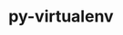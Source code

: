 ---
title: "py-virtualenv"
layout: cache
categories: [package, develop]
meta: {"compilers": ["gcc@11.4.0", "gcc@13.2.0"], "num_specs": 95, "num_specs_by_stack": {"ml-linux-x86_64-rocm": 40, "root": 95}, "oss": ["ubuntu22.04", "ubuntu24.04"], "platforms": ["linux"], "stacks": ["ml-linux-x86_64-rocm", "root"], "targets": ["x86_64_v3"], "versions": ["20.26.5"]}
spec_details: [{"compiler": "gcc@11.4.0", "hash": "25thfpzcf3q7v7gnps6imj62xy6fg5se", "os": "ubuntu22.04", "platform": "linux", "size": "-", "stacks": ["root"], "target": "x86_64_v3", "variants": ["build_system=python_pip"], "versions": ["20.26.5"]}, {"compiler": "gcc@13.2.0", "hash": "2f4ucy2rrb5cv6dvdyomkob2wh3ikpql", "os": "ubuntu24.04", "platform": "linux", "size": "-", "stacks": ["ml-linux-x86_64-rocm", "root"], "target": "x86_64_v3", "variants": ["build_system=python_pip"], "versions": ["20.26.5"]}, {"compiler": "gcc@11.4.0", "hash": "2g7g2dxmq3u5byu4hn2recipgif6wrxz", "os": "ubuntu22.04", "platform": "linux", "size": "-", "stacks": ["root"], "target": "x86_64_v3", "variants": ["build_system=python_pip"], "versions": ["20.26.5"]}, {"compiler": "gcc@13.2.0", "hash": "2kt3odci7ozazv7243tyqmvqmwjoe45v", "os": "ubuntu24.04", "platform": "linux", "size": "-", "stacks": ["ml-linux-x86_64-rocm", "root"], "target": "x86_64_v3", "variants": ["build_system=python_pip"], "versions": ["20.26.5"]}, {"compiler": "gcc@11.4.0", "hash": "3m72y6lxivnjxjyw35ulyf3uc4zoeueu", "os": "ubuntu22.04", "platform": "linux", "size": "-", "stacks": ["root"], "target": "x86_64_v3", "variants": ["build_system=python_pip"], "versions": ["20.26.5"]}, {"compiler": "gcc@13.2.0", "hash": "3p7dh3uzlycnbpx4dqj3faswiam3wtfe", "os": "ubuntu24.04", "platform": "linux", "size": "-", "stacks": ["ml-linux-x86_64-rocm", "root"], "target": "x86_64_v3", "variants": ["build_system=python_pip"], "versions": ["20.26.5"]}, {"compiler": "gcc@11.4.0", "hash": "3rkse7tpc3je4xzbxnduy2bpzritgwkd", "os": "ubuntu22.04", "platform": "linux", "size": "-", "stacks": ["root"], "target": "x86_64_v3", "variants": ["build_system=python_pip"], "versions": ["20.26.5"]}, {"compiler": "gcc@11.4.0", "hash": "46jhccecwvypryh5bhprt5ygjnja3pki", "os": "ubuntu22.04", "platform": "linux", "size": "-", "stacks": ["root"], "target": "x86_64_v3", "variants": ["build_system=python_pip"], "versions": ["20.26.5"]}, {"compiler": "gcc@13.2.0", "hash": "472xbdkqxs6iw7cm2njbcpe7o6sd5tqf", "os": "ubuntu24.04", "platform": "linux", "size": "-", "stacks": ["ml-linux-x86_64-rocm", "root"], "target": "x86_64_v3", "variants": ["build_system=python_pip"], "versions": ["20.26.5"]}, {"compiler": "gcc@11.4.0", "hash": "47becqgpvoweg4oevrrydcn5pbnn4cre", "os": "ubuntu22.04", "platform": "linux", "size": "-", "stacks": ["root"], "target": "x86_64_v3", "variants": ["build_system=python_pip"], "versions": ["20.26.5"]}, {"compiler": "gcc@11.4.0", "hash": "4tg27nxbihuhowxevowfpslvnxi34gb2", "os": "ubuntu22.04", "platform": "linux", "size": "-", "stacks": ["root"], "target": "x86_64_v3", "variants": ["build_system=python_pip"], "versions": ["20.26.5"]}, {"compiler": "gcc@11.4.0", "hash": "4u4dd37n4qocz6evpwg7y2xtw4kpuovz", "os": "ubuntu22.04", "platform": "linux", "size": "-", "stacks": ["root"], "target": "x86_64_v3", "variants": ["build_system=python_pip"], "versions": ["20.26.5"]}, {"compiler": "gcc@11.4.0", "hash": "5aflvl3jauxruxmlgxfjphwyhdj2dh22", "os": "ubuntu22.04", "platform": "linux", "size": "-", "stacks": ["root"], "target": "x86_64_v3", "variants": ["build_system=python_pip"], "versions": ["20.26.5"]}, {"compiler": "gcc@11.4.0", "hash": "5ncs3rylcxcm6id4zd2bv2a6yhxolz2c", "os": "ubuntu22.04", "platform": "linux", "size": "-", "stacks": ["root"], "target": "x86_64_v3", "variants": ["build_system=python_pip"], "versions": ["20.26.5"]}, {"compiler": "gcc@13.2.0", "hash": "6i354lmsmdzaaadsk2yee5u5pjfcy4dy", "os": "ubuntu24.04", "platform": "linux", "size": "-", "stacks": ["ml-linux-x86_64-rocm", "root"], "target": "x86_64_v3", "variants": ["build_system=python_pip"], "versions": ["20.26.5"]}, {"compiler": "gcc@11.4.0", "hash": "6vagigzainf4b6ogiwqpaybbvaqmomb5", "os": "ubuntu22.04", "platform": "linux", "size": "-", "stacks": ["root"], "target": "x86_64_v3", "variants": ["build_system=python_pip"], "versions": ["20.26.5"]}, {"compiler": "gcc@13.2.0", "hash": "77olqwvzza5wrbludznd23xhyref32si", "os": "ubuntu24.04", "platform": "linux", "size": "-", "stacks": ["ml-linux-x86_64-rocm", "root"], "target": "x86_64_v3", "variants": ["build_system=python_pip"], "versions": ["20.26.5"]}, {"compiler": "gcc@11.4.0", "hash": "7iwwrvy3eqrgmygg2ib5wjku6pojdkuy", "os": "ubuntu22.04", "platform": "linux", "size": "-", "stacks": ["root"], "target": "x86_64_v3", "variants": ["build_system=python_pip"], "versions": ["20.26.5"]}, {"compiler": "gcc@13.2.0", "hash": "7muj7dchonro5mb3vzg56wiyiylsvvdd", "os": "ubuntu24.04", "platform": "linux", "size": "-", "stacks": ["ml-linux-x86_64-rocm", "root"], "target": "x86_64_v3", "variants": ["build_system=python_pip"], "versions": ["20.26.5"]}, {"compiler": "gcc@11.4.0", "hash": "7tt5f2pm4o37ytxlt7yhs77il3nb6m2z", "os": "ubuntu22.04", "platform": "linux", "size": "-", "stacks": ["root"], "target": "x86_64_v3", "variants": ["build_system=python_pip"], "versions": ["20.26.5"]}, {"compiler": "gcc@13.2.0", "hash": "a2hiq5neyzsvhismrawszqh334352cnv", "os": "ubuntu24.04", "platform": "linux", "size": "-", "stacks": ["ml-linux-x86_64-rocm", "root"], "target": "x86_64_v3", "variants": ["build_system=python_pip"], "versions": ["20.26.5"]}, {"compiler": "gcc@11.4.0", "hash": "a56acivxmh7whkpwtaqub5leoiq4opsh", "os": "ubuntu22.04", "platform": "linux", "size": "-", "stacks": ["root"], "target": "x86_64_v3", "variants": ["build_system=python_pip"], "versions": ["20.26.5"]}, {"compiler": "gcc@11.4.0", "hash": "aqladexq3sqvmst5nwdkjjgjwyistkld", "os": "ubuntu22.04", "platform": "linux", "size": "-", "stacks": ["root"], "target": "x86_64_v3", "variants": ["build_system=python_pip"], "versions": ["20.26.5"]}, {"compiler": "gcc@11.4.0", "hash": "atlydzclnkmgs3chnlvs4knwcsuxdip6", "os": "ubuntu22.04", "platform": "linux", "size": "-", "stacks": ["root"], "target": "x86_64_v3", "variants": ["build_system=python_pip"], "versions": ["20.26.5"]}, {"compiler": "gcc@11.4.0", "hash": "av2msklvnotggshph7vsfkf6djnwfnob", "os": "ubuntu22.04", "platform": "linux", "size": "-", "stacks": ["root"], "target": "x86_64_v3", "variants": ["build_system=python_pip"], "versions": ["20.26.5"]}, {"compiler": "gcc@13.2.0", "hash": "b5wvce3ohrsyceo2bsceh3ml3tmilws2", "os": "ubuntu24.04", "platform": "linux", "size": "-", "stacks": ["ml-linux-x86_64-rocm", "root"], "target": "x86_64_v3", "variants": ["build_system=python_pip"], "versions": ["20.26.5"]}, {"compiler": "gcc@11.4.0", "hash": "b6pmf4ivoe2g2q3jody76iuaipu6guln", "os": "ubuntu22.04", "platform": "linux", "size": "-", "stacks": ["root"], "target": "x86_64_v3", "variants": ["build_system=python_pip"], "versions": ["20.26.5"]}, {"compiler": "gcc@11.4.0", "hash": "bkvw27p3u2sqbz5qffcjqdvphim6leej", "os": "ubuntu22.04", "platform": "linux", "size": "-", "stacks": ["root"], "target": "x86_64_v3", "variants": ["build_system=python_pip"], "versions": ["20.26.5"]}, {"compiler": "gcc@11.4.0", "hash": "bpoly5aplwrsckyyeindz5jvcpx6nirr", "os": "ubuntu22.04", "platform": "linux", "size": "-", "stacks": ["root"], "target": "x86_64_v3", "variants": ["build_system=python_pip"], "versions": ["20.26.5"]}, {"compiler": "gcc@11.4.0", "hash": "ctylovm5pq6d2wfrezw75t66h2jiyeel", "os": "ubuntu22.04", "platform": "linux", "size": "-", "stacks": ["root"], "target": "x86_64_v3", "variants": ["build_system=python_pip"], "versions": ["20.26.5"]}, {"compiler": "gcc@11.4.0", "hash": "cxuepwr3tx274rbysimmgkwapadvhqky", "os": "ubuntu22.04", "platform": "linux", "size": "-", "stacks": ["root"], "target": "x86_64_v3", "variants": ["build_system=python_pip"], "versions": ["20.26.5"]}, {"compiler": "gcc@11.4.0", "hash": "d6htzjbfqndchtd6gk7iwrbj54s5codi", "os": "ubuntu22.04", "platform": "linux", "size": "-", "stacks": ["root"], "target": "x86_64_v3", "variants": ["build_system=python_pip"], "versions": ["20.26.5"]}, {"compiler": "gcc@11.4.0", "hash": "dk7xazvan64csihhqpfhg7g6kr6nxkzh", "os": "ubuntu22.04", "platform": "linux", "size": "-", "stacks": ["root"], "target": "x86_64_v3", "variants": ["build_system=python_pip"], "versions": ["20.26.5"]}, {"compiler": "gcc@13.2.0", "hash": "e2j3thlgij5qc63qc2i3inyzw6esfav3", "os": "ubuntu24.04", "platform": "linux", "size": "-", "stacks": ["ml-linux-x86_64-rocm", "root"], "target": "x86_64_v3", "variants": ["build_system=python_pip"], "versions": ["20.26.5"]}, {"compiler": "gcc@11.4.0", "hash": "eaaqqeoxiyyegj2axaztobd4uxvoh77k", "os": "ubuntu22.04", "platform": "linux", "size": "-", "stacks": ["root"], "target": "x86_64_v3", "variants": ["build_system=python_pip"], "versions": ["20.26.5"]}, {"compiler": "gcc@13.2.0", "hash": "eevtimwiwnf4o6k5nlrtgaiw76r74pnc", "os": "ubuntu24.04", "platform": "linux", "size": "-", "stacks": ["ml-linux-x86_64-rocm", "root"], "target": "x86_64_v3", "variants": ["build_system=python_pip"], "versions": ["20.26.5"]}, {"compiler": "gcc@11.4.0", "hash": "enq6p2zpoo6j35v2qklzaqy4zqn3tnmn", "os": "ubuntu22.04", "platform": "linux", "size": "-", "stacks": ["root"], "target": "x86_64_v3", "variants": ["build_system=python_pip"], "versions": ["20.26.5"]}, {"compiler": "gcc@11.4.0", "hash": "fxkpq4chuy4v5cxyrn5rykvjeojfttrh", "os": "ubuntu22.04", "platform": "linux", "size": "-", "stacks": ["root"], "target": "x86_64_v3", "variants": ["build_system=python_pip"], "versions": ["20.26.5"]}, {"compiler": "gcc@13.2.0", "hash": "g66q4gdfq5ciu2uvz2qonwhyw665ulzk", "os": "ubuntu24.04", "platform": "linux", "size": "-", "stacks": ["ml-linux-x86_64-rocm", "root"], "target": "x86_64_v3", "variants": ["build_system=python_pip"], "versions": ["20.26.5"]}, {"compiler": "gcc@11.4.0", "hash": "gbbh55xlzcgvsneff3uosmbppclj6fw5", "os": "ubuntu22.04", "platform": "linux", "size": "-", "stacks": ["root"], "target": "x86_64_v3", "variants": ["build_system=python_pip"], "versions": ["20.26.5"]}, {"compiler": "gcc@13.2.0", "hash": "gbwalmt7ytos4aubuolbjduyyry2urgb", "os": "ubuntu24.04", "platform": "linux", "size": "-", "stacks": ["ml-linux-x86_64-rocm", "root"], "target": "x86_64_v3", "variants": ["build_system=python_pip"], "versions": ["20.26.5"]}, {"compiler": "gcc@11.4.0", "hash": "gcniarplrndx7taajsyugss5kch5kx6d", "os": "ubuntu22.04", "platform": "linux", "size": "-", "stacks": ["root"], "target": "x86_64_v3", "variants": ["build_system=python_pip"], "versions": ["20.26.5"]}, {"compiler": "gcc@13.2.0", "hash": "gd5xwhk37tvleda6wsniywb4strp74rn", "os": "ubuntu24.04", "platform": "linux", "size": "-", "stacks": ["ml-linux-x86_64-rocm", "root"], "target": "x86_64_v3", "variants": ["build_system=python_pip"], "versions": ["20.26.5"]}, {"compiler": "gcc@11.4.0", "hash": "h7ny7wjly4hus6y7yw3ruxxmy4fffvp7", "os": "ubuntu22.04", "platform": "linux", "size": "-", "stacks": ["root"], "target": "x86_64_v3", "variants": ["build_system=python_pip"], "versions": ["20.26.5"]}, {"compiler": "gcc@11.4.0", "hash": "ho7fh7cyjl6yoddypuzq5euxbdeofevt", "os": "ubuntu22.04", "platform": "linux", "size": "-", "stacks": ["root"], "target": "x86_64_v3", "variants": ["build_system=python_pip"], "versions": ["20.26.5"]}, {"compiler": "gcc@13.2.0", "hash": "i7wzhuktrs6urnzxpfpg3rndt5dmj7r5", "os": "ubuntu24.04", "platform": "linux", "size": "-", "stacks": ["ml-linux-x86_64-rocm", "root"], "target": "x86_64_v3", "variants": ["build_system=python_pip"], "versions": ["20.26.5"]}, {"compiler": "gcc@11.4.0", "hash": "ipjb3w3qngnqzaawrq7kq4tksuefhgzo", "os": "ubuntu22.04", "platform": "linux", "size": "-", "stacks": ["root"], "target": "x86_64_v3", "variants": ["build_system=python_pip"], "versions": ["20.26.5"]}, {"compiler": "gcc@13.2.0", "hash": "jifddsnyvcwve2huhli3aup3oqqz6p3v", "os": "ubuntu24.04", "platform": "linux", "size": "-", "stacks": ["ml-linux-x86_64-rocm", "root"], "target": "x86_64_v3", "variants": ["build_system=python_pip"], "versions": ["20.26.5"]}, {"compiler": "gcc@13.2.0", "hash": "jkisqjpdh4r5snqhqwjbbgopi5lrylfx", "os": "ubuntu24.04", "platform": "linux", "size": "-", "stacks": ["ml-linux-x86_64-rocm", "root"], "target": "x86_64_v3", "variants": ["build_system=python_pip"], "versions": ["20.26.5"]}, {"compiler": "gcc@11.4.0", "hash": "k67v6fi4vw5zosf62htmyjrsi44emjvp", "os": "ubuntu22.04", "platform": "linux", "size": "-", "stacks": ["root"], "target": "x86_64_v3", "variants": ["build_system=python_pip"], "versions": ["20.26.5"]}, {"compiler": "gcc@11.4.0", "hash": "kga2vbfklpmxa2gbg54jba2bwtct7hov", "os": "ubuntu22.04", "platform": "linux", "size": "-", "stacks": ["root"], "target": "x86_64_v3", "variants": ["build_system=python_pip"], "versions": ["20.26.5"]}, {"compiler": "gcc@11.4.0", "hash": "kpwgjkp5f4zznng5v4vqpen6w7jlfltu", "os": "ubuntu22.04", "platform": "linux", "size": "-", "stacks": ["root"], "target": "x86_64_v3", "variants": ["build_system=python_pip"], "versions": ["20.26.5"]}, {"compiler": "gcc@13.2.0", "hash": "kuelogeljmrobswoo2c4thky62qb4seb", "os": "ubuntu24.04", "platform": "linux", "size": "-", "stacks": ["ml-linux-x86_64-rocm", "root"], "target": "x86_64_v3", "variants": ["build_system=python_pip"], "versions": ["20.26.5"]}, {"compiler": "gcc@13.2.0", "hash": "lehejm644hmogmu2tlnl6ym3qjnzuur5", "os": "ubuntu24.04", "platform": "linux", "size": "-", "stacks": ["ml-linux-x86_64-rocm", "root"], "target": "x86_64_v3", "variants": ["build_system=python_pip"], "versions": ["20.26.5"]}, {"compiler": "gcc@13.2.0", "hash": "lid742as3mnscuweia4ukzeahwvwbgzj", "os": "ubuntu24.04", "platform": "linux", "size": "-", "stacks": ["ml-linux-x86_64-rocm", "root"], "target": "x86_64_v3", "variants": ["build_system=python_pip"], "versions": ["20.26.5"]}, {"compiler": "gcc@11.4.0", "hash": "ljaxp6ejxbyaed46sfqihjaxempwgpks", "os": "ubuntu22.04", "platform": "linux", "size": "-", "stacks": ["root"], "target": "x86_64_v3", "variants": ["build_system=python_pip"], "versions": ["20.26.5"]}, {"compiler": "gcc@13.2.0", "hash": "m6sjxko77u7wnuzqezj6hkex5wnft35x", "os": "ubuntu24.04", "platform": "linux", "size": "-", "stacks": ["ml-linux-x86_64-rocm", "root"], "target": "x86_64_v3", "variants": ["build_system=python_pip"], "versions": ["20.26.5"]}, {"compiler": "gcc@11.4.0", "hash": "mammpavuyu36lx5du7atk5yd3sglpq3t", "os": "ubuntu22.04", "platform": "linux", "size": "-", "stacks": ["root"], "target": "x86_64_v3", "variants": ["build_system=python_pip"], "versions": ["20.26.5"]}, {"compiler": "gcc@13.2.0", "hash": "mf5ox6bfb6ezo66a6iqdx6mharegssev", "os": "ubuntu24.04", "platform": "linux", "size": "-", "stacks": ["ml-linux-x86_64-rocm", "root"], "target": "x86_64_v3", "variants": ["build_system=python_pip"], "versions": ["20.26.5"]}, {"compiler": "gcc@11.4.0", "hash": "mz7q46zp6cop5tzroaovc4txqfjr2tbt", "os": "ubuntu22.04", "platform": "linux", "size": "-", "stacks": ["root"], "target": "x86_64_v3", "variants": ["build_system=python_pip"], "versions": ["20.26.5"]}, {"compiler": "gcc@13.2.0", "hash": "nfuj5df4f4652cnbdy4d6lsz7ga4k7o4", "os": "ubuntu24.04", "platform": "linux", "size": "-", "stacks": ["ml-linux-x86_64-rocm", "root"], "target": "x86_64_v3", "variants": ["build_system=python_pip"], "versions": ["20.26.5"]}, {"compiler": "gcc@13.2.0", "hash": "nlaxbcl6dyluk3v7ssf7k3wugdzangsi", "os": "ubuntu24.04", "platform": "linux", "size": "-", "stacks": ["ml-linux-x86_64-rocm", "root"], "target": "x86_64_v3", "variants": ["build_system=python_pip"], "versions": ["20.26.5"]}, {"compiler": "gcc@13.2.0", "hash": "nosvv4qtqygvz62ahr7ulvxyguuzufkb", "os": "ubuntu24.04", "platform": "linux", "size": "-", "stacks": ["ml-linux-x86_64-rocm", "root"], "target": "x86_64_v3", "variants": ["build_system=python_pip"], "versions": ["20.26.5"]}, {"compiler": "gcc@13.2.0", "hash": "nvaisa4dmjlazqfwgfpojn7ghlufmg5e", "os": "ubuntu24.04", "platform": "linux", "size": "-", "stacks": ["ml-linux-x86_64-rocm", "root"], "target": "x86_64_v3", "variants": ["build_system=python_pip"], "versions": ["20.26.5"]}, {"compiler": "gcc@11.4.0", "hash": "orzehyqryitmoh65dqanohgddgg3czp6", "os": "ubuntu22.04", "platform": "linux", "size": "-", "stacks": ["root"], "target": "x86_64_v3", "variants": ["build_system=python_pip"], "versions": ["20.26.5"]}, {"compiler": "gcc@13.2.0", "hash": "p4bs33ig74hrin7xocqfkvi5a64fdt6i", "os": "ubuntu24.04", "platform": "linux", "size": "-", "stacks": ["ml-linux-x86_64-rocm", "root"], "target": "x86_64_v3", "variants": ["build_system=python_pip"], "versions": ["20.26.5"]}, {"compiler": "gcc@13.2.0", "hash": "pjz6gr3o3mt6r7qhsgdih2yoeb4ggrb6", "os": "ubuntu24.04", "platform": "linux", "size": "-", "stacks": ["ml-linux-x86_64-rocm", "root"], "target": "x86_64_v3", "variants": ["build_system=python_pip"], "versions": ["20.26.5"]}, {"compiler": "gcc@13.2.0", "hash": "plosp3czboyrtxkynwrauud4gfafvl5l", "os": "ubuntu24.04", "platform": "linux", "size": "-", "stacks": ["ml-linux-x86_64-rocm", "root"], "target": "x86_64_v3", "variants": ["build_system=python_pip"], "versions": ["20.26.5"]}, {"compiler": "gcc@13.2.0", "hash": "pme4phdf66rva4prykgtpyrtwjcif65i", "os": "ubuntu24.04", "platform": "linux", "size": "-", "stacks": ["ml-linux-x86_64-rocm", "root"], "target": "x86_64_v3", "variants": ["build_system=python_pip"], "versions": ["20.26.5"]}, {"compiler": "gcc@13.2.0", "hash": "qbkatuizwfmjrkpynsrirnkbjkw3gf4p", "os": "ubuntu24.04", "platform": "linux", "size": "-", "stacks": ["ml-linux-x86_64-rocm", "root"], "target": "x86_64_v3", "variants": ["build_system=python_pip"], "versions": ["20.26.5"]}, {"compiler": "gcc@11.4.0", "hash": "qe7mvzlsnfe5sp7lzvosirfdviucv6yv", "os": "ubuntu22.04", "platform": "linux", "size": "-", "stacks": ["root"], "target": "x86_64_v3", "variants": ["build_system=python_pip"], "versions": ["20.26.5"]}, {"compiler": "gcc@13.2.0", "hash": "qipa752blmqhbitwhuf75b2udaitwpew", "os": "ubuntu24.04", "platform": "linux", "size": "-", "stacks": ["ml-linux-x86_64-rocm", "root"], "target": "x86_64_v3", "variants": ["build_system=python_pip"], "versions": ["20.26.5"]}, {"compiler": "gcc@13.2.0", "hash": "qjbiueafb7lmdz7nlu3mmel7c4iirzpt", "os": "ubuntu24.04", "platform": "linux", "size": "-", "stacks": ["ml-linux-x86_64-rocm", "root"], "target": "x86_64_v3", "variants": ["build_system=python_pip"], "versions": ["20.26.5"]}, {"compiler": "gcc@11.4.0", "hash": "qkinrcazixqnf7mfb3wgdzsyfa3kcnzt", "os": "ubuntu22.04", "platform": "linux", "size": "-", "stacks": ["root"], "target": "x86_64_v3", "variants": ["build_system=python_pip"], "versions": ["20.26.5"]}, {"compiler": "gcc@11.4.0", "hash": "qxxl5a7pgjrfp3mhgo23567jbsuhwp3a", "os": "ubuntu22.04", "platform": "linux", "size": "-", "stacks": ["root"], "target": "x86_64_v3", "variants": ["build_system=python_pip"], "versions": ["20.26.5"]}, {"compiler": "gcc@11.4.0", "hash": "rp6fgq6o5frym7i6ockb45g4daoe57i2", "os": "ubuntu22.04", "platform": "linux", "size": "-", "stacks": ["root"], "target": "x86_64_v3", "variants": ["build_system=python_pip"], "versions": ["20.26.5"]}, {"compiler": "gcc@13.2.0", "hash": "rp6ogho4ljtgnbi5y3rwcoellx76v5le", "os": "ubuntu24.04", "platform": "linux", "size": "-", "stacks": ["ml-linux-x86_64-rocm", "root"], "target": "x86_64_v3", "variants": ["build_system=python_pip"], "versions": ["20.26.5"]}, {"compiler": "gcc@13.2.0", "hash": "s6hngdjamobn6nnifosfnktavmrn2iek", "os": "ubuntu24.04", "platform": "linux", "size": "-", "stacks": ["ml-linux-x86_64-rocm", "root"], "target": "x86_64_v3", "variants": ["build_system=python_pip"], "versions": ["20.26.5"]}, {"compiler": "gcc@11.4.0", "hash": "sfknprt6th4rk4ow4rdyqvrskwrltjev", "os": "ubuntu22.04", "platform": "linux", "size": "-", "stacks": ["root"], "target": "x86_64_v3", "variants": ["build_system=python_pip"], "versions": ["20.26.5"]}, {"compiler": "gcc@13.2.0", "hash": "sibk75ut7t4mdmjc2vw2ru7hna2gw5hu", "os": "ubuntu24.04", "platform": "linux", "size": "-", "stacks": ["ml-linux-x86_64-rocm", "root"], "target": "x86_64_v3", "variants": ["build_system=python_pip"], "versions": ["20.26.5"]}, {"compiler": "gcc@11.4.0", "hash": "sw5zfb5uuxzq3dfnhzevmlf37ekj5kzc", "os": "ubuntu22.04", "platform": "linux", "size": "-", "stacks": ["root"], "target": "x86_64_v3", "variants": ["build_system=python_pip"], "versions": ["20.26.5"]}, {"compiler": "gcc@11.4.0", "hash": "t3awkrhsytssrn3tdjxn244hadgyt4mc", "os": "ubuntu22.04", "platform": "linux", "size": "-", "stacks": ["root"], "target": "x86_64_v3", "variants": ["build_system=python_pip"], "versions": ["20.26.5"]}, {"compiler": "gcc@11.4.0", "hash": "tmrhz2nvdsexeuxh5mb6hm2sobh6evjf", "os": "ubuntu22.04", "platform": "linux", "size": "-", "stacks": ["root"], "target": "x86_64_v3", "variants": ["build_system=python_pip"], "versions": ["20.26.5"]}, {"compiler": "gcc@11.4.0", "hash": "tpi5v7ygf7f3jrizve6mkoseqfi7fizd", "os": "ubuntu22.04", "platform": "linux", "size": "-", "stacks": ["root"], "target": "x86_64_v3", "variants": ["build_system=python_pip"], "versions": ["20.26.5"]}, {"compiler": "gcc@11.4.0", "hash": "ur34phxfpkgoklqzjcwrmjh55bnx7jdy", "os": "ubuntu22.04", "platform": "linux", "size": "-", "stacks": ["root"], "target": "x86_64_v3", "variants": ["build_system=python_pip"], "versions": ["20.26.5"]}, {"compiler": "gcc@13.2.0", "hash": "vhjdqe77t6ho3fcl35pkmdhsvemflxie", "os": "ubuntu24.04", "platform": "linux", "size": "-", "stacks": ["ml-linux-x86_64-rocm", "root"], "target": "x86_64_v3", "variants": ["build_system=python_pip"], "versions": ["20.26.5"]}, {"compiler": "gcc@11.4.0", "hash": "w2rksuplopb67iqectq4eybq4cx25wh5", "os": "ubuntu22.04", "platform": "linux", "size": "-", "stacks": ["root"], "target": "x86_64_v3", "variants": ["build_system=python_pip"], "versions": ["20.26.5"]}, {"compiler": "gcc@11.4.0", "hash": "w2yoigircnuk4hn3bwu7sovvyxagarde", "os": "ubuntu22.04", "platform": "linux", "size": "-", "stacks": ["root"], "target": "x86_64_v3", "variants": ["build_system=python_pip"], "versions": ["20.26.5"]}, {"compiler": "gcc@11.4.0", "hash": "wast6tueevmcnohvrxg73dexpl3g6ux6", "os": "ubuntu22.04", "platform": "linux", "size": "-", "stacks": ["root"], "target": "x86_64_v3", "variants": ["build_system=python_pip"], "versions": ["20.26.5"]}, {"compiler": "gcc@13.2.0", "hash": "wb4xnvxpgbd3lj5h7m5ysjmawkox2gdp", "os": "ubuntu24.04", "platform": "linux", "size": "-", "stacks": ["ml-linux-x86_64-rocm", "root"], "target": "x86_64_v3", "variants": ["build_system=python_pip"], "versions": ["20.26.5"]}, {"compiler": "gcc@13.2.0", "hash": "wttjwe3b27ho6lsakney4zfhe57sotqa", "os": "ubuntu24.04", "platform": "linux", "size": "-", "stacks": ["ml-linux-x86_64-rocm", "root"], "target": "x86_64_v3", "variants": ["build_system=python_pip"], "versions": ["20.26.5"]}, {"compiler": "gcc@11.4.0", "hash": "yczszrehpz3ra35czfklnfdh7ghzhqyn", "os": "ubuntu22.04", "platform": "linux", "size": "-", "stacks": ["root"], "target": "x86_64_v3", "variants": ["build_system=python_pip"], "versions": ["20.26.5"]}, {"compiler": "gcc@11.4.0", "hash": "yozkn5xxhk7rgutjd3hrloou2rseiwa7", "os": "ubuntu22.04", "platform": "linux", "size": "-", "stacks": ["root"], "target": "x86_64_v3", "variants": ["build_system=python_pip"], "versions": ["20.26.5"]}, {"compiler": "gcc@11.4.0", "hash": "zheplgl5srtvtm2ur2inu4od2yupquyu", "os": "ubuntu22.04", "platform": "linux", "size": "-", "stacks": ["root"], "target": "x86_64_v3", "variants": ["build_system=python_pip"], "versions": ["20.26.5"]}, {"compiler": "gcc@13.2.0", "hash": "zpfzzukkstqcga5pjvngudf6se3ljfie", "os": "ubuntu24.04", "platform": "linux", "size": "-", "stacks": ["ml-linux-x86_64-rocm", "root"], "target": "x86_64_v3", "variants": ["build_system=python_pip"], "versions": ["20.26.5"]}]
---